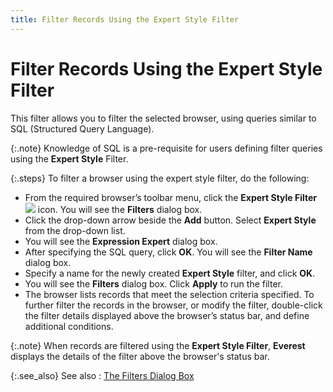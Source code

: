 ```yaml
---
title: Filter Records Using the Expert Style Filter
---
```


# Filter Records Using the Expert Style Filter


This filter allows you to filter the selected browser, using queries  similar to SQL (Structured Query Language).


{:.note}
Knowledge of SQL is a pre-requisite for users  defining filter queries using the **Expert 
 Style** Filter.


{:.steps}
To filter a browser using the expert style  filter, do the following:

- From the required  browser’s toolbar menu, click the **Expert 
 Style Filter** ![]({{site.wwe_baseurl}}/img/wwe_standard_browser_options_expert_style_filter.gif) icon. You will see the **Filters**  dialog box.
- Click the drop-down  arrow beside the **Add** button. Select  **Expert Style** from the drop-down  list.
- You will see  the **Expression 
 Expert** dialog box.
- After specifying  the SQL query, click **OK**. You will  see the **Filter Name** dialog box.
- Specify a name  for the newly created **Expert Style**  filter, and click **OK**.
- You will see  the **Filters** dialog box. Click  **Apply** to run the filter.
- The browser  lists records that meet the selection criteria specified. To further filter  the records in the browser, or modify the filter, double-click the filter  details displayed above the browser’s status bar, and define additional  conditions.



{:.note}
When records are filtered using the **Expert Style Filter**, **Everest** displays the details of the filter above the browser's status bar.


{:.see_also}
See also
: [The Filters  Dialog Box]({{site.wwe_baseurl}}/misc/the_filters_dialog_box.html)
